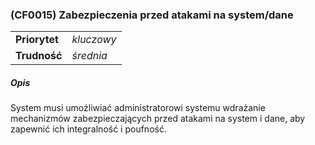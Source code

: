### (CF0015) Zabezpieczenia przed atakami na system/dane

|               |            |
|---------------|------------|
| **Priorytet** | _kluczowy_ |
| **Trudność**  | _średnia_  |

##### Opis

System musi umożliwiać administratorowi systemu wdrażanie mechanizmów zabezpieczających przed atakami na system i dane, aby zapewnić ich integralność i poufność.
